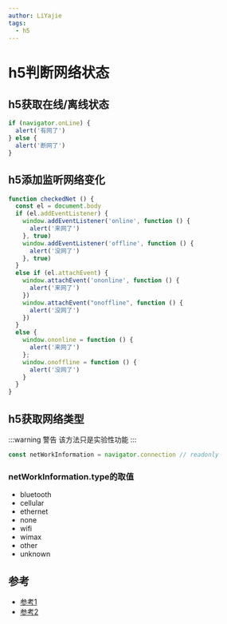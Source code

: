 ```yaml
---
author: LiYajie
tags:
  - h5
---
```


# h5判断网络状态

## h5获取在线/离线状态

```js
if (navigator.onLine) {
  alert('有网了')
} else {
  alert('断网了')
}
```

## h5添加监听网络变化

```js
function checkedNet () {
  const el = document.body
  if (el.addEventListener) {
    window.addEventListener('online', function () {
      alert('来网了')
    }, true)
    window.addEventListener('offline', function () {
      alert('没网了')
    }, true)
  }
  else if (el.attachEvent) {
    window.attachEvent('ononline', function () {
      alert('来网了')
    })
    window.attachEvent("onoffline", function () {
      alert('没网了')
    })
  }
  else {
    window.ononline = function () {
      alert('来网了')
    };
    window.onoffline = function () {
      alert('没网了')
    }
  }
}
```

## h5获取网络类型

:::warning 警告
该方法只是实验性功能
:::

```js
const netWorkInformation = navigator.connection // readonly
```
### netWorkInformation.type的取值
- bluetooth
- cellular
- ethernet
- none
- wifi
- wimax
- other
- unknown

## 参考

- [参考1](https://developer.mozilla.org/zh-CN/docs/Web/API/Navigator/connection)
- [参考2](https://developer.mozilla.org/zh-CN/docs/Web/API/NetworkInformation)
